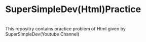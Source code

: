 # SuperSimpleDev(Html)Practice
<br>
This repositry contains practice problem of Html given by SuperSimpleDev(Youtube Channel)